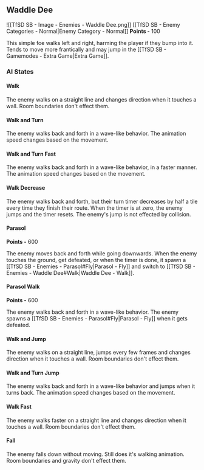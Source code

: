 ## Waddle Dee
![[TfSD SB - Image - Enemies - Waddle Dee.png]]
[[TfSD SB - Enemy Categories - Normal|Enemy Category - Normal]]
**Points -** 100

This simple foe walks left and right, harming the player if they bump into it. Tends to move more frantically and may jump in the [[TfSD SB - Gamemodes - Extra Game|Extra Game]].
### AI States
#### Walk
The enemy walks on a straight line and changes direction when it touches a wall. Room boundaries don't effect them.
#### Walk and Turn
The enemy walks back and forth in a wave-like behavior. The animation speed changes based on the movement.
#### Walk and Turn Fast
The enemy walks back and forth in a wave-like behavior, in a faster manner. The animation speed changes based on the movement.
#### Walk Decrease
The enemy walks back and forth, but their turn timer decreases by half a tile every time they finish their route. When the timer is at zero, the enemy jumps and the timer resets. The enemy's jump is not effected by collision.
#### Parasol
**Points -** 600

The enemy moves back and forth while going downwards. When the enemy touches the ground, get defeated, or when the timer is done, it spawn a [[TfSD SB - Enemies - Parasol#Fly|Parasol - Fly]] and switch to [[TfSD SB - Enemies - Waddle Dee#Walk|Waddle Dee - Walk]].
#### Parasol Walk
**Points -** 600

The enemy walks back and forth in a wave-like behavior. The enemy spawns a [[TfSD SB - Enemies - Parasol#Fly|Parasol - Fly]] when it gets defeated.
#### Walk and Jump
The enemy walks on a straight line, jumps every few frames and changes direction when it touches a wall. Room boundaries don't effect them.
#### Walk and Turn Jump
The enemy walks back and forth in a wave-like behavior and jumps when it turns back. The animation speed changes based on the movement.
#### Walk Fast
The enemy walks faster on a straight line and changes direction when it touches a wall. Room boundaries don't effect them.
#### Fall
The enemy falls down without moving. Still does it's walking animation. Room boundaries and gravity don't effect them.
